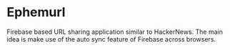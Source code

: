 # Ephemurl
Firebase based URL sharing application similar to HackerNews. The main idea is make use of the auto sync feature of Firebase across browsers.
